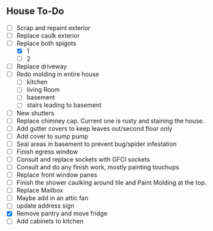 ## House To-Do
- [ ] Scrap and repaint exterior
- [ ] Replace caulk exterior
- [ ] Replace both spigots
    - [x] 1
    - [ ] 2
- [ ] Replace driveway
- [ ] Redo molding in entire house
    - [ ] kitchen
    - [ ] living Room
    - [ ] basement
    - [ ] stairs leading to basement
- [ ] New shutters
- [ ] Replace chimney cap. Current one is rusty and staining the house.
- [ ] Add gutter covers to keep leaves out/second floor only
- [ ] Add cover to sump pump
- [ ] Seal areas in basement to prevent bug/spider infestation
- [ ] Finish egress window
- [ ] Consult and replace sockets with GFCI sockets
- [ ] Consult and do any finish work, mostly painting touchups
- [ ] Replace front window panes
- [ ] Finish the shower caulking around tile and Paint Molding at the top.
- [ ] Replace Mailbox
- [ ] Maybe add in an attic fan
- [ ] update address sign
- [x] Remove pantry and move fridge
- [ ] Add cabinets to kitchen
